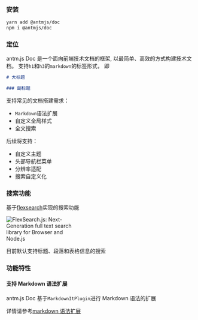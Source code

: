 ### 安装

```bash
yarn add @antmjs/doc
npm i @antmjs/doc
```

### 定位

antm.js Doc 是一个面向前端技术文档的框架, 以最简单、高效的方式构建技术文档。
支持`h1`和`h3`的`markdown`的标签形式， 即

```markdown
# 大标题

### 副标题
```

支持常见的文档搭建需求：

- `Markdown`语法扩展
- 自定义全局样式
- 全文搜索

后续将支持：

- 自定义主题
- 头部导航栏菜单
- 分辨率适配
- 搜索自定义化

### 搜索功能

基于[flexsearch](https://www.npmjs.com/package/flexsearch)实现的搜索功能

<img src="https://camo.githubusercontent.com/64811ef125fd0abc2db32d3668edf879b532a8e9d3cd2fc87ed25d8edfbd8028/68747470733a2f2f63646e2e6a7364656c6976722e6e65742f67682f6e657874617070732d64652f666c6578736561726368406d61737465722f646f632f666c65787365617263682d6c6f676f2d676c6173732e7376673f7632" alt="FlexSearch.js: Next-Generation full text search library for Browser and Node.js" data-canonical-src="https://cdn.jsdelivr.net/gh/nextapps-de/flexsearch@master/doc/flexsearch-logo-glass.svg?v2" style="max-width: 40%;">

目前默认支持标题、段落和表格信息的搜索

### 功能特性

#### 支持 Markdown 语法扩展

antm.js Doc 基于`MarkdownItPlugin`进行 Markdown 语法的扩展

详情请参考[markdown 语法扩展](/#/markdown-expand)
